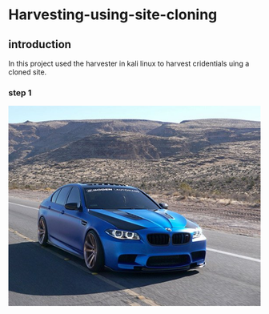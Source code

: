 # Harvesting-using-site-cloning

## introduction
In this project used the harvester in kali linux to harvest cridentials uing a cloned site.
### step 1

<img src ="https://github.com/Nju9una/Harvesting-using-site-cloning/blob/main/Cybersec%20Classwork/BMW-M5-Coilovers.jpg?raw=true">
